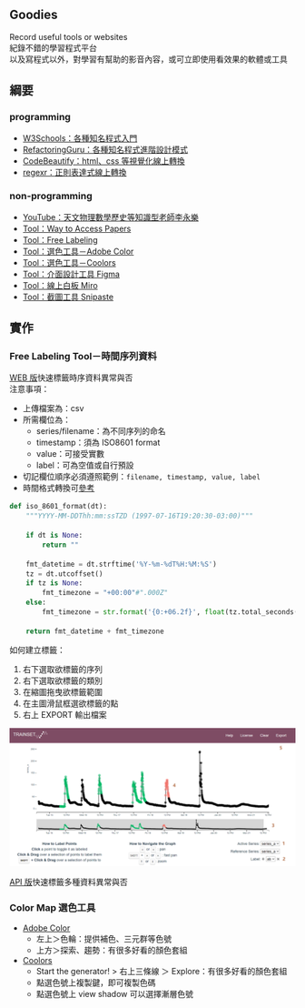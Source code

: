 ## Goodies
Record useful tools or websites  
紀錄不錯的學習程式平台  
以及寫程式以外，對學習有幫助的影音內容，或可立即使用看效果的軟體或工具  

## 綱要
### programming
* [W3Schools：各種知名程式入門](https://www.w3schools.com/)
* [RefactoringGuru：各種知名程式進階設計模式](https://refactoringguru.cn/design-patterns/python)
* [CodeBeautify：html、css 等視覺化線上轉換](https://codebeautify.org/)
* [regexr：正則表達式線上轉換](https://regexr.com/)

### non-programming
* [YouTube：天文物理數學歷史等知識型老師李永樂](https://www.youtube.com/c/%E6%9D%8E%E6%B0%B8%E4%B9%90%E8%80%81%E5%B8%88)
* [Tool：Way to Access Papers](https://sci-hub.se/)
* [Tool：Free Labeling](https://github.com/yuning-lin/Goodies#free-labeling-tool%E6%99%82%E9%96%93%E5%BA%8F%E5%88%97%E8%B3%87%E6%96%99)
* [Tool：選色工具－Adobe Color](https://github.com/yuning-lin/Goodies#color-map-%E9%81%B8%E8%89%B2%E5%B7%A5%E5%85%B7)
* [Tool：選色工具－Coolors](https://github.com/yuning-lin/Goodies#color-map-%E9%81%B8%E8%89%B2%E5%B7%A5%E5%85%B7)
* [Tool：介面設計工具 Figma](https://www.figma.com/)
* [Tool：線上白板 Miro](https://miro.com/)
* [Tool：截圖工具 Snipaste](https://www.snipaste.com/download.html#)

## 實作
### Free Labeling Tool－時間序列資料
[WEB 版](https://trainset.geocene.com/)快速標籤時序資料異常與否  
注意事項：
* 上傳檔案為：csv
* 所需欄位為：
  * series/filename：為不同序列的命名
  * timestamp：須為 ISO8601 format
  * value：可接受實數
  * label：可為空值或自行預設 
* 切記欄位順序必須遵照範例：`filename, timestamp, value, label`
* 時間格式轉換可[參考](https://stackoverflow.com/questions/2150739/iso-time-iso-8601-in-python/40484010#40484010)
```python
def iso_8601_format(dt):
    """YYYY-MM-DDThh:mm:ssTZD (1997-07-16T19:20:30-03:00)"""

    if dt is None:
        return ""

    fmt_datetime = dt.strftime('%Y-%m-%dT%H:%M:%S')
    tz = dt.utcoffset()
    if tz is None:
        fmt_timezone = "+00:00"#".000Z"
    else:
        fmt_timezone = str.format('{0:+06.2f}', float(tz.total_seconds() / 3600))

    return fmt_datetime + fmt_timezone
```
  
如何建立標籤：
1. 右下選取欲標籤的序列
2. 右下選取欲標籤的類別
3. 在縮圖拖曳欲標籤範圍
4. 在主圖滑鼠框選欲標籤的點
5. 右上 EXPORT 輸出檔案
  
![](https://github.com/yuning-lin/Goodies/blob/main/TutorPics/TRAINSET.PNG)
  
[API 版](https://labelstud.io/guide/)快速標籤多種資料異常與否

### Color Map 選色工具
* [Adobe Color](https://color.adobe.com/zh/create/color-wheel)
  * 左上＞色輪：提供補色、三元群等色號
  * 上方＞探索、趨勢：有很多好看的顏色套組
* [Coolors](https://coolors.co/)
  * Start the generator! > 右上三條線 ＞ Explore：有很多好看的顏色套組
  * 點選色號上複製鍵，即可複製色碼
  * 點選色號上 view shadow 可以選擇漸層色號

